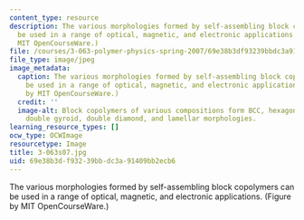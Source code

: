 ```yaml
---
content_type: resource
description: The various morphologies formed by self-assembling block copolymers can
  be used in a range of optical, magnetic, and electronic applications. (Figure by
  MIT OpenCourseWare.)
file: /courses/3-063-polymer-physics-spring-2007/69e38b3df93239bbdc3a91409bb2ecb6_3-063s07.jpg
file_type: image/jpeg
image_metadata:
  caption: The various morphologies formed by self-assembling block copolymers can
    be used in a range of optical, magnetic, and electronic applications. (Figure
    by MIT OpenCourseWare.)
  credit: ''
  image-alt: Block copolymers of various compositions form BCC, hexagonal cylindrical,
    double gyroid, double diamond, and lamellar morphologies.
learning_resource_types: []
ocw_type: OCWImage
resourcetype: Image
title: 3-063s07.jpg
uid: 69e38b3d-f932-39bb-dc3a-91409bb2ecb6
---
```

The various morphologies formed by self-assembling block copolymers can be used in a range of optical, magnetic, and electronic applications. (Figure by MIT OpenCourseWare.)

